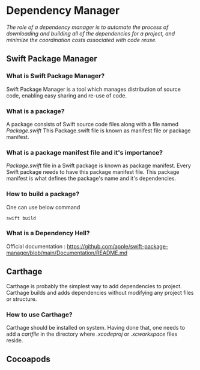 # Dependency Manager

_The role of a dependency manager is to automate the process of downloading and building all of the dependencies for a project, and minimize the coordination costs associated with code reuse._

## Swift Package Manager

### What is Swift Package Manager?
Swift Package Manager is a tool which manages distribution of source code, enabling easy sharing and re-use of code.

### What is a package?
A package consists of Swift source code files along with a file named *Package.swift* This Package.swift file is known as
manifest file or package manifest.

### What is a package manifest file and it's importance?
*Package.swift* file in a Swift package is known as package manifest. Every Swift package needs to have this package manifest
file. This package manifest is what defines the package's name and it's dependencies.

### How to build a package?
One can use below command
```
swift build
```

### What is a Dependency Hell?


Official documentation : https://github.com/apple/swift-package-manager/blob/main/Documentation/README.md

## Carthage
Carthage is probably the simplest way to add dependencies to project. Carthage builds and adds dependencies without
modifying any project files or structure.

### How to use Carthage?
Carthage should be installed on system. Having done that, one needs to add a *cartfile* in the directory where *.xcodeproj*
or *.xcworkspace* files reside.

## Cocoapods